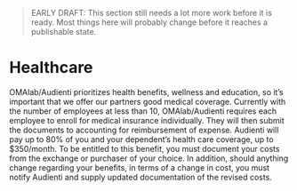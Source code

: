 > EARLY DRAFT: This section still needs a lot more work before it is ready. Most things here will probably change before it reaches a publishable state.

# Healthcare 

OMAlab/Audienti prioritizes health benefits, wellness and education, so it’s important that we offer our partners good medical coverage.  Currently with the number of employees at less than 10, OMAlab/Audienti requires each employee to enroll for medical insurance individually. They will then submit the documents to accounting for reimbursement of expense. Audienti will pay up to 80% of you and your dependent’s health care coverage, up to $350/month. To be entitled to this benefit, you must document your costs from the exchange or purchaser of your choice. In addition, should anything change regarding your benefits, in terms of a change in cost, you must notify Audienti and supply updated documentation of the revised costs.  



 

